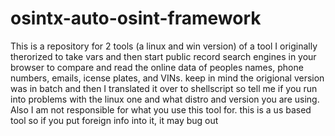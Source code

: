 # osintx-auto-osint-framework
This is a repository for 2 tools (a linux and win version) of a tool I originally therorized to take vars and then start public record search engines in your browser to compare and read the online data of peoples names, phone numbers, emails, icense plates, and VINs. keep in mind the origional version was in batch and then I translated it over to shellscript so tell me if you run into problems with the linux one and what distro and version you are using. Also I am not responsible for what you use this tool for. this is a us based tool so if you put foreign info into it, it may bug out
